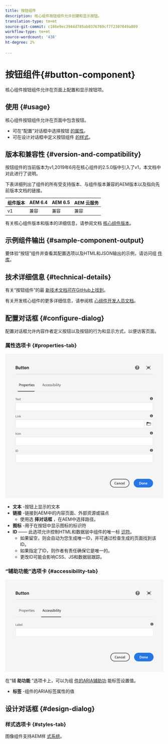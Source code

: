 ```yaml
---
title: 按钮组件
description: 核心组件按钮组件允许创建和显示按钮。
translation-type: tm+mt
source-git-commit: c186e9ec3944d785ab0376769cf7f2307049a809
workflow-type: tm+mt
source-wordcount: '438'
ht-degree: 2%

---
```



# 按钮组件{#button-component}

核心组件按钮组件允许在页面上配置和显示按钮项。

## 使用 {#usage}

核心组件按钮组件允许在页面中包含按钮。

* 可在“配置”对话框中选择按钮 [的属性](#configure-dialog)。
* 可在设计对话框中定义按钮组件 [的样式](#design-dialog)。

## 版本和兼容性 {#version-and-compatibility}

按钮组件的当前版本为v1,2019年6月在核心组件的2.5.0版中引入了v1，本文档中对此进行了说明。

下表详细列出了组件的所有受支持版本、与组件版本兼容的AEM版本以及指向先前版本文档的链接。

| 组件版本 | AEM 6.4 | AEM 6.5 | AEM 云服务 |
|--- |--- |---|---|
| v1 | 兼容 | 兼容 | 兼容 |

有关核心组件版本和版本的详细信息，请参阅文档 [核心组件版本](/help/versions.md)。

## 示例组件输出 {#sample-component-output}

要体验“按钮”组件并查看其配置选项以及HTML和JSON输出的示例，请访问组 [件库](https://adobe.com/go/aem_cmp_library_button)。

## 技术详细信息 {#technical-details}

有关“按钮组件”的最 [新技术文档可在GitHub上找到](https://adobe.com/go/aem_cmp_tech_button_v1)。

有关开发核心组件的更多详细信息，请参阅核 [心组件开发人员文档](/help/developing/overview.md)。

## 配置对话框 {#configure-dialog}

配置对话框允许内容作者定义按钮以及按钮的行为和显示方式，以便访客页面。

### 属性选项卡 {#properties-tab}

![按钮组件编辑对话框的属性选项卡](/help/assets/button-edit-properties.png)

* **文本** -按钮上显示的文本
* **链接** -链接到AEM中的内容页面、外部资源或锚点
   * 使用选 **择对话框** ，在AEM中选择路径。
* **图标** -用于在按钮中显示图标的标识符
* **ID** —— 此选项允许控制HTML和数据层中组件的唯一标 [识符](/help/developing/data-layer/overview.md)。
   * 如果留空，则会自动为您生成唯一ID，并可通过检查生成的页面找到该ID。
   * 如果指定了ID，则作者有责任确保它是唯一的。
   * 更改ID可能会影响CSS、JS和数据层跟踪。

### “辅助功能”选项卡 {#accessibility-tab}

![按钮组件编辑对话框的辅助功能选项卡](/help/assets/button-edit-accessibility.png)

在“辅 **助功能** ”选项卡上，可以为组 [件的ARIA辅助功](https://www.w3.org/WAI/standards-guidelines/aria/) 能标签设置值。

* **标签** -组件的ARIA标签属性的值

## 设计对话框 {#design-dialog}

### 样式选项卡 {#styles-tab}

图像组件支持AEM样 [式系统](/help/get-started/authoring.md#component-styling)。
